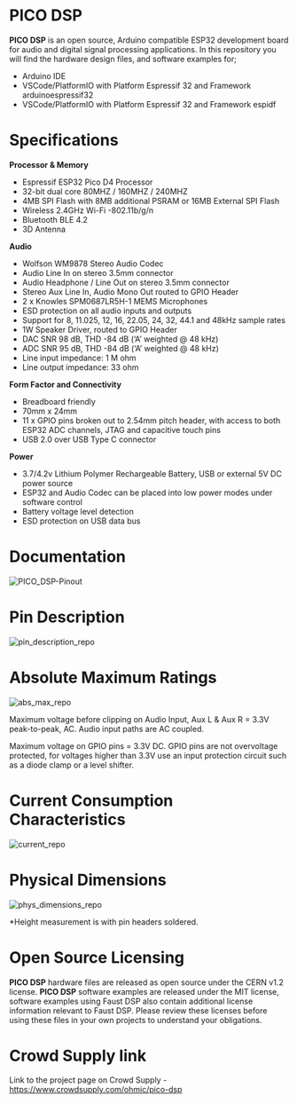 # PICO DSP

**PICO DSP** is an open source, Arduino compatible ESP32 development board for audio and digital signal processing applications. In this repository you will find the hardware design files, and software examples for; 
- Arduino IDE
- VSCode/PlatformIO with Platform Espressif 32 and Framework arduinoespressif32 
- VSCode/PlatformIO with Platform Espressif 32 and Framework espidf

# Specifications 

**Processor & Memory**
- Espressif ESP32 Pico D4 Processor
- 32-bit dual core 80MHZ / 160MHZ / 240MHZ
- 4MB SPI Flash with 8MB additional PSRAM or 16MB External SPI Flash 
- Wireless 2.4GHz Wi-Fi -802.11b/g/n
- Bluetooth BLE 4.2
- 3D Antenna

**Audio**
- Wolfson WM9878 Stereo Audio Codec
- Audio Line In on stereo 3.5mm connector
- Audio Headphone / Line Out on stereo 3.5mm connector
- Stereo Aux Line In, Audio Mono Out routed to GPIO Header
- 2 x Knowles SPM0687LR5H-1 MEMS Microphones 
- ESD protection on all audio inputs and outputs
- Support for 8, 11.025, 12, 16, 22.05, 24, 32, 44.1 and 48kHz sample rates
- 1W Speaker Driver, routed to GPIO Header
- DAC SNR 98 dB, THD -84 dB (‘A’ weighted @ 48 kHz)
- ADC SNR 95 dB, THD -84 dB (‘A’ weighted @ 48 kHz)
- Line input impedance: 1 M ohm
- Line output impedance: 33 ohm

**Form Factor and Connectivity**
- Breadboard friendly
- 70mm x 24mm
- 11 x GPIO pins broken out to 2.54mm pitch header, with access to both ESP32 ADC channels, JTAG and capacitive touch pins
- USB 2.0 over USB Type C connector

**Power**
- 3.7/4.2v Lithium Polymer Rechargeable Battery, USB  or external 5V DC power source
- ESP32 and Audio Codec can be placed into low power modes under software control
- Battery voltage level detection
- ESD protection on USB data bus

# Documentation 

![PICO_DSP-Pinout](https://user-images.githubusercontent.com/66629326/122237980-ab1be080-ceb7-11eb-8d9a-83141a8bc71b.jpg)

# Pin Description
![pin_description_repo](https://user-images.githubusercontent.com/66629326/122561950-5c4a8400-d03a-11eb-9e00-627c2fa488de.jpg)

# Absolute Maximum Ratings 
![abs_max_repo](https://user-images.githubusercontent.com/66629326/122562538-15a95980-d03b-11eb-8b5e-f1d52b7d8dae.jpg)

Maximum voltage before clipping on Audio Input, Aux L & Aux R = 3.3V peak-to-peak, AC. Audio input paths are AC coupled. 

Maximum voltage on GPIO pins = 3.3V DC. GPIO pins are not overvoltage protected, for voltages higher than 3.3V use an input protection circuit such as a diode clamp or a level shifter.

# Current Consumption Characteristics 
![current_repo](https://user-images.githubusercontent.com/66629326/122562562-1e9a2b00-d03b-11eb-90f2-9c3ff6472d79.jpg)

# Physical Dimensions
![phys_dimensions_repo](https://user-images.githubusercontent.com/66629326/122562620-2e197400-d03b-11eb-876a-eb97ada749b9.jpg)

*Height measurement is with pin headers soldered. 

# Open Source Licensing 

**PICO DSP** hardware files are released as open source under the CERN v1.2 license. **PICO DSP** software examples are released under the MIT license, software examples using Faust DSP also contain additional license information relevant to Faust DSP. Please review these licenses before using these files in your own projects to understand your obligations.

# Crowd Supply link

Link to the project page on Crowd Supply - https://www.crowdsupply.com/ohmic/pico-dsp

